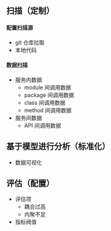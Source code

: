 ## 扫描（定制）
#### 配置扫描源
- git 仓库拉取
- 本地代码

#### 数据扫描
- 服务内数据
  - module 间调用数据
  - package 间调用数据
  - class 间调用数据
  - method 间调用数据
- 服务间数据
  - API 间调用数据 

## 基于模型进行分析（标准化）
- 数据可视化

## 评估（配置）
- 评估项
  - 耦合过高
  - 内聚不足
- 指标阀值

